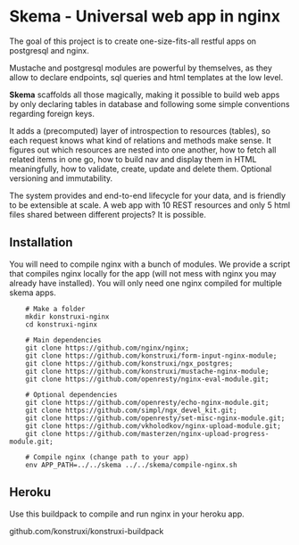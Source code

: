 # Skema - Universal web app in nginx
The goal of this project is to create one-size-fits-all restful apps on postgresql and nginx. 

Mustache and postgresql modules are powerful by themselves, as they allow to declare endpoints, sql queries and html templates at the low level.  

**Skema** scaffolds all those magically, making it possible to build web apps by only declaring tables in database and following some simple conventions regarding foreign keys.

It adds a (precomputed) layer of introspection to resources (tables), so each request knows what kind of relations and methods make sense. It figures out which resources are nested into one another, how to fetch all related items in one go, how to build nav and display them in HTML meaningfully, how to validate, create, update  and delete them. Optional versioning and immutability.

The system provides and end-to-end lifecycle for your data, and is friendly to be extensible at scale. A web app with 10 REST resources and only 5 html files shared between different projects? It is possible.


## Installation
You will need to compile nginx with a bunch of modules. We provide a script that compiles nginx locally for the app (will not mess with nginx you may already have installed). You will only need one nginx compiled for multiple skema apps.


		
		# Make a folder
		mkdir konstruxi-nginx
		cd konstruxi-nginx
		
		# Main dependencies
		git clone https://github.com/nginx/nginx;
		git clone https://github.com/konstruxi/form-input-nginx-module;
		git clone https://github.com/konstruxi/ngx_postgres;
		git clone https://github.com/konstruxi/mustache-nginx-module;
		git clone https://github.com/openresty/nginx-eval-module.git;

		# Optional dependencies
		git clone https://github.com/openresty/echo-nginx-module.git;
		git clone https://github.com/simpl/ngx_devel_kit.git;
		git clone https://github.com/openresty/set-misc-nginx-module.git;
		git clone https://github.com/vkholodkov/nginx-upload-module.git;
		git clone https://github.com/masterzen/nginx-upload-progress-module.git;

		# Compile nginx (change path to your app)
		env APP_PATH=../../skema ../../skema/compile-nginx.sh


## Heroku

Use this buildpack to compile and run nginx in your heroku app.  

github.com/konstruxi/konstruxi-buildpack
